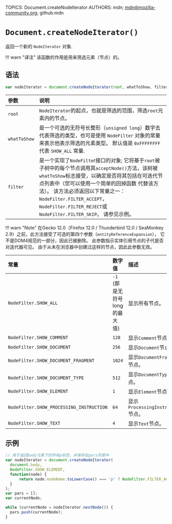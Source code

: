 TOPICS: Document.createNodeIterator
AUTHORS: mdn; mdn@mozilla-community.org; github:mdn

# `Document.createNodeIterator()`

返回一个新的 `NodeIterator` 对象.

!!! warn "译注"
    该函数的作用是用来筛选元素（节点）的。

## 语法

```javascript
var nodeIterator = document.createNodeIterator(root, whatToShow, filter);
```

| 参数 | 说明 |
| :-- | :-- |
| `root` | `NodeIterator`的起点，也就是筛选的范围，筛选`root`元素内的节点。 |
| `whatToShow` | 是一个可选的无符号长整形（`unsigned long`）数字去代表筛选的类型，也可是使用 `NodeFilter` 对象的常量来表示他表示筛选的元素类型。 默认值是 `0xFFFFFFFF` 代表 `SHOW_ALL` 常量. |
| `filter` | 是一个实现了`NodeFilte`r接口的对象; 它将基于`root`被子树中的每个节点调用其`acceptNode()`方法，该树被`whatToShow`标志接受，以确定是否将其包括在可迭代节点列表中（您可以使用一个简单的回掉函数 代替该方法）。 该方法必须返回以下常量之一：`NodeFilter.FILTER_ACCEPT`，`NodeFilter.FILTER_REJECT`或`NodeFilter.FILTER_SKIP`。 请参见示例。 |

!!! warn "Note"
    在Gecko 12.0（Firefox 12.0 / Thunderbird 12.0 / SeaMonkey 2.9）之前，此方法接受了可选的第四个参数（`entityReferenceExpansion`），
    它不是DOM4规范的一部分，因此已被删除。 此参数指示实体引用节点的子代是否对迭代器可见。 由于从未在浏览器中创建过这样的节点，因此此参数无效。

| 常量 | 数字值 | 描述 |
| :--- | :--- | :--- |
| `NodeFilter.SHOW_ALL` | `-1` (那是无符号long的最大值) | 显示所有节点。|
| `NodeFilter.SHOW_COMMENT` | `128` | 显示`Comment`节点。|
| `NodeFilter.SHOW_DOCUMENT` | `256` | 显示`Document`节点。|
| `NodeFilter.SHOW_DOCUMENT_FRAGMENT` | `1024` | 显示`DocumentFragment`节点。|
| `NodeFilter.SHOW_DOCUMENT_TYPE` | `512` | 显示`DocumentType`节点。|
| `NodeFilter.SHOW_ELEMENT` | `1` | 显示`Element`节点。 |
| `NodeFilter.SHOW_PROCESSING_INSTRUCTION` | `64` | 显示`ProcessingInstruction`节点。|
| `NodeFilter.SHOW_TEXT` | `4` | 显示`Text`节点。|

## 示例

```javascript
// 用于返回body元素下的所有p标签，并保存在pars列表中
var nodeIterator = document.createNodeIterator(
  document.body,
  NodeFilter.SHOW_ELEMENT,
  function(node) {
      return node.nodeName.toLowerCase() === 'p' ? NodeFilter.FILTER_ACCEPT : NodeFilter.FILTER_REJECT;
  }
);
var pars = [];
var currentNode;

while (currentNode = nodeIterator.nextNode()) {
  pars.push(currentNode);
}

```
